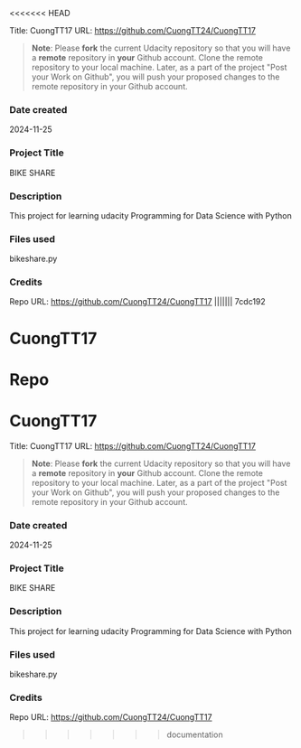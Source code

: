 <<<<<<< HEAD

Title: CuongTT17
URL: https://github.com/CuongTT24/CuongTT17
>**Note**: Please **fork** the current Udacity repository so that you will have a **remote** repository in **your** Github account. Clone the remote repository to your local machine. Later, as a part of the project "Post your Work on Github", you will push your proposed changes to the remote repository in your Github account.

### Date created
2024-11-25

### Project Title
BIKE SHARE

### Description
This project for learning udacity Programming for Data Science with Python

### Files used
bikeshare.py

### Credits
Repo URL: https://github.com/CuongTT24/CuongTT17
||||||| 7cdc192
# CuongTT17
Repo
=======
# CuongTT17

Title: CuongTT17
URL: https://github.com/CuongTT24/CuongTT17
>**Note**: Please **fork** the current Udacity repository so that you will have a **remote** repository in **your** Github account. Clone the remote repository to your local machine. Later, as a part of the project "Post your Work on Github", you will push your proposed changes to the remote repository in your Github account.

### Date created
2024-11-25

### Project Title
BIKE SHARE

### Description
This project for learning udacity Programming for Data Science with Python

### Files used
bikeshare.py

### Credits
Repo URL: https://github.com/CuongTT24/CuongTT17
>>>>>>> documentation
